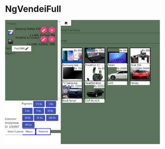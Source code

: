 # NgVendeiFull

![Shopping cart](https://raw.githubusercontent.com/kapit4n/ng-vendei-full/master/mockups/all/vendei-full-shopping-cart.png)


